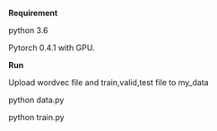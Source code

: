 **Requirement**

python 3.6

Pytorch 0.4.1 with GPU.


**Run**

Upload wordvec file and train,valid,test file to my_data


python data.py


python train.py

